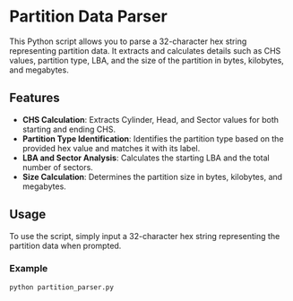 # Partition Data Parser

This Python script allows you to parse a 32-character hex string representing partition data. It extracts and calculates details such as CHS values, partition type, LBA, and the size of the partition in bytes, kilobytes, and megabytes.

## Features

- **CHS Calculation**: Extracts Cylinder, Head, and Sector values for both starting and ending CHS.
- **Partition Type Identification**: Identifies the partition type based on the provided hex value and matches it with its label.
- **LBA and Sector Analysis**: Calculates the starting LBA and the total number of sectors.
- **Size Calculation**: Determines the partition size in bytes, kilobytes, and megabytes.

## Usage

To use the script, simply input a 32-character hex string representing the partition data when prompted.

### Example

```bash
python partition_parser.py